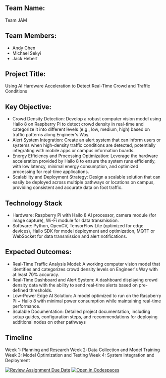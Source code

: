 ## Team Name: 
Team JAM

## Team Members:
- Andy Chen
- Michael Sekyi
- Jack Hebert

## Project Title: 
Using AI Hardware Acceleration to Detect Real-Time Crowd and Traffic Conditions
## Key Objective:
- Crowd Density Detection: Develop a robust computer vision model using Hailo 8 on Raspberry Pi to detect crowd density in real-time and categorize it into different levels (e.g., low, medium, high) based on traffic patterns along Engineer's Way.
- Alert System Integration: Create an alert system that can inform users or systems when high-density traffic conditions are detected, potentially integrating with mobile apps or campus information boards.
- Energy Efficiency and Processing Optimization: Leverage the hardware acceleration provided by Hailo 8 to ensure the system runs efficiently, with low latency, minimal energy consumption, and optimized processing for real-time applications.
- Scalability and Deployment Strategy: Design a scalable solution that can easily be deployed across multiple pathways or locations on campus, providing consistent and accurate data on foot traffic.

## Technology Stack
- Hardware: Raspberry Pi with Hailo 8 AI processor, camera module (for image capture), Wi-Fi module for data transmission.
- Software: Python, OpenCV, TensorFlow Lite (optimized for edge devices), Hailo SDK for model deployment and optimization, MQTT or WebSocket for data transmission and alert notifications.

## Expected Outcomes:
- Real-Time Traffic Analysis Model: A working computer vision model that identifies and categorizes crowd density levels on Engineer's Way with at least 70% accuracy.
- Real-Time Dashboard and Alert System: A dashboard displaying crowd density data with the ability to send real-time alerts based on pre-defined thresholds.
- Low-Power Edge AI Solution: A model optimized to run on the Raspberry Pi + Hailo 8 with minimal power consumption while maintaining real-time performance.
- Scalable Documentation: Detailed project documentation, including setup guides, configuration steps, and recommendations for deploying additional nodes on other pathways

## Timeline
Week 1: Planning and Research
Week 2: Data Collection and Model Training
Week 3: Model Optimization and Testing
Week 4: System Integration and Deployment

[![Review Assignment Due Date](https://classroom.github.com/assets/deadline-readme-button-22041afd0340ce965d47ae6ef1cefeee28c7c493a6346c4f15d667ab976d596c.svg)](https://classroom.github.com/a/Buol6fpg)
[![Open in Codespaces](https://classroom.github.com/assets/launch-codespace-2972f46106e565e64193e422d61a12cf1da4916b45550586e14ef0a7c637dd04.svg)](https://classroom.github.com/open-in-codespaces?assignment_repo_id=16865888)
